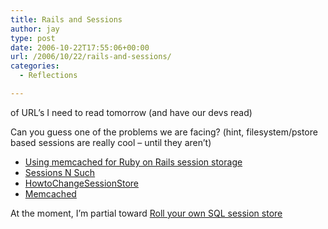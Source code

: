 ```yaml
---
title: Rails and Sessions
author: jay
type: post
date: 2006-10-22T17:55:06+00:00
url: /2006/10/22/rails-and-sessions/
categories:
  - Reflections

---
```

of URL’s I need to read tomorrow (and have our devs read)

Can you guess one of the problems we are facing? (hint, filesystem/pstore based sessions are really cool &#8211; until they aren’t)

  * [Using memcached for Ruby on Rails session storage][1]
  * [Sessions N Such][2]
  * [HowtoChangeSessionStore][3]
  * [Memcached][4]

At the moment, I’m partial toward [Roll your own SQL session store][5]

 [1]: http://railsexpress.de/blog/articles/2006/01/24/using-memcached-for-ruby-on-rails-session-storage
 [2]: http://errtheblog.com/post/24 (Sessions N Such)
 [3]: http://wiki.rubyonrails.org/rails/pages/HowtoChangeSessionStore
 [4]: http://www.danga.com/memcached/
 [5]: http://railsexpress.de/blog/articles/2005/12/19/roll-your-own-sql-session-store